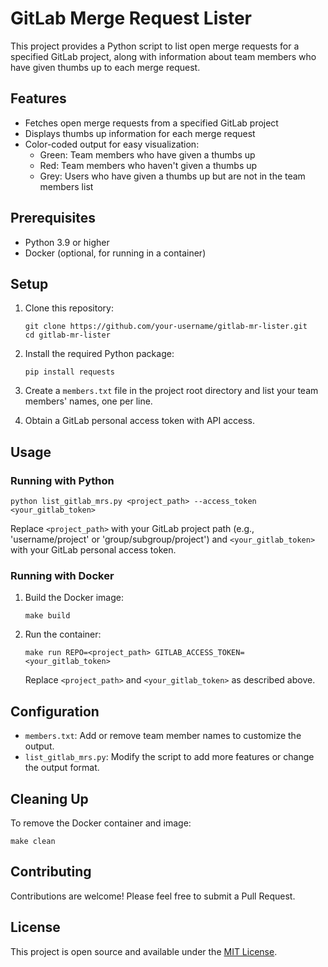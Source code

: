 # GitLab Merge Request Lister

This project provides a Python script to list open merge requests for a specified GitLab project, along with information about team members who have given thumbs up to each merge request.

## Features

- Fetches open merge requests from a specified GitLab project
- Displays thumbs up information for each merge request
- Color-coded output for easy visualization:
  - Green: Team members who have given a thumbs up
  - Red: Team members who haven't given a thumbs up
  - Grey: Users who have given a thumbs up but are not in the team members list

## Prerequisites

- Python 3.9 or higher
- Docker (optional, for running in a container)

## Setup

1. Clone this repository:
   ```
   git clone https://github.com/your-username/gitlab-mr-lister.git
   cd gitlab-mr-lister
   ```

2. Install the required Python package:
   ```
   pip install requests
   ```

3. Create a `members.txt` file in the project root directory and list your team members' names, one per line.

4. Obtain a GitLab personal access token with API access.

## Usage

### Running with Python

```
python list_gitlab_mrs.py <project_path> --access_token <your_gitlab_token>
```

Replace `<project_path>` with your GitLab project path (e.g., 'username/project' or 'group/subgroup/project') and `<your_gitlab_token>` with your GitLab personal access token.

### Running with Docker

1. Build the Docker image:
   ```
   make build
   ```

2. Run the container:
   ```
   make run REPO=<project_path> GITLAB_ACCESS_TOKEN=<your_gitlab_token>
   ```

   Replace `<project_path>` and `<your_gitlab_token>` as described above.

## Configuration

- `members.txt`: Add or remove team member names to customize the output.
- `list_gitlab_mrs.py`: Modify the script to add more features or change the output format.

## Cleaning Up

To remove the Docker container and image:

```
make clean
```

## Contributing

Contributions are welcome! Please feel free to submit a Pull Request.

## License

This project is open source and available under the [MIT License](LICENSE).
